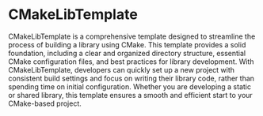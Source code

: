 # CMakeLibTemplate
CMakeLibTemplate is a comprehensive template designed to streamline the process of building a library using CMake. This template provides a solid foundation, including a clear and organized directory structure, essential CMake configuration files, and best practices for library development. With CMakeLibTemplate, developers can quickly set up a new project with consistent build settings and focus on writing their library code, rather than spending time on initial configuration. Whether you are developing a static or shared library, this template ensures a smooth and efficient start to your CMake-based project.
